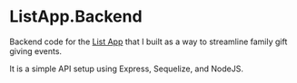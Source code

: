 # ListApp.Backend
Backend code for the [List App]() that I built as a way to streamline family gift giving events.

It is a simple API setup using Express, Sequelize, and NodeJS. 
